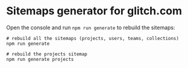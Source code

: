  # Sitemaps generator for glitch.com

Open the console and run `npm run generate` to rebuild the sitemaps:

```
# rebuild all the sitemaps (projects, users, teams, collections)
npm run generate

# rebuild the projects sitemap
npm run generate projects
```